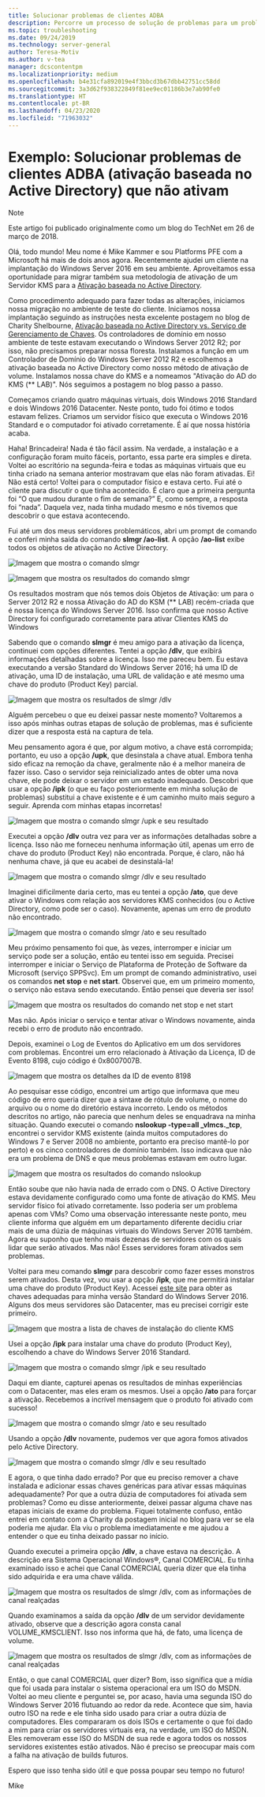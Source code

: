 ```yaml
---
title: Solucionar problemas de clientes ADBA
description: Percorre um processo de solução de problemas para um problema de ativação do Windows
ms.topic: troubleshooting
ms.date: 09/24/2019
ms.technology: server-general
author: Teresa-Motiv
ms.author: v-tea
manager: dcscontentpm
ms.localizationpriority: medium
ms.openlocfilehash: b4e31cfa892019e4f3bbcd3b67dbb42751cc58dd
ms.sourcegitcommit: 3a3d62f938322849f81ee9ec01186b3e7ab90fe0
ms.translationtype: HT
ms.contentlocale: pt-BR
ms.lasthandoff: 04/23/2020
ms.locfileid: "71963032"
---
```

# <a name="example-troubleshooting-active-directory-based-activation-adba-clients-that-do-not-activate"></a>Exemplo: Solucionar problemas de clientes ADBA (ativação baseada no Active Directory) que não ativam

> [!NOTE]
> Este artigo foi publicado originalmente como um blog do TechNet em 26 de março de 2018.

Olá, todo mundo! Meu nome é Mike Kammer e sou Platforms PFE com a Microsoft há mais de dois anos agora. Recentemente ajudei um cliente na implantação do Windows Server 2016 em seu ambiente. Aproveitamos essa oportunidade para migrar também sua metodologia de ativação de um Servidor KMS para a [Ativação baseada no Active Directory](https://docs.microsoft.com/previous-versions/windows/hh852637(v=win.10)).

Como procedimento adequado para fazer todas as alterações, iniciamos nossa migração no ambiente de teste do cliente. Iniciamos nossa implantação seguindo as instruções nesta excelente postagem no blog de Charity Shelbourne, [Ativação baseada no Active Directory vs. Serviço de Gerenciamento de Chaves](https://techcommunity.microsoft.com/t5/Core-Infrastructure-and-Security/Active-Directory-Based-Activation-vs-Key-Management-Services/ba-p/256016). Os controladores de domínio em nosso ambiente de teste estavam executando o Windows Server 2012 R2; por isso, não precisamos preparar nossa floresta. Instalamos a função em um Controlador de Domínio do Windows Server 2012 R2 e escolhemos a ativação baseada no Active Directory como nosso método de ativação de volume. Instalamos nossa chave do KMS e a nomeamos "Ativação do AD do KMS (** LAB)". Nós seguimos a postagem no blog passo a passo.

Começamos criando quatro máquinas virtuais, dois Windows 2016 Standard e dois Windows 2016 Datacenter. Neste ponto, tudo foi ótimo e todos estavam felizes. Criamos um servidor físico que executa o Windows 2016 Standard e o computador foi ativado corretamente. É aí que nossa história acaba.

Haha! Brincadeira! Nada é tão fácil assim. Na verdade, a instalação e a configuração foram muito fáceis, portanto, essa parte era simples e direta. Voltei ao escritório na segunda-feira e todas as máquinas virtuais que eu tinha criado na semana anterior mostravam que elas não foram ativadas. Ei! Não está certo! Voltei para o computador físico e estava certo. Fui até o cliente para discutir o que tinha acontecido. É claro que a primeira pergunta foi “O que mudou durante o fim de semana?” E, como sempre, a resposta foi “nada”. Daquela vez, nada tinha mudado mesmo e nós tivemos que descobrir o que estava acontecendo.

Fui até um dos meus servidores problemáticos, abri um prompt de comando e conferi minha saída do comando **slmgr /ao-list**. A opção **/ao-list** exibe todos os objetos de ativação no Active Directory.

![Imagem que mostra o comando slmgr](./media/032618_1700_Troubleshoo1.png)

![Imagem que mostra os resultados do comando slmgr](./media/032618_1700_Troubleshoo2.png)

Os resultados mostram que nós temos dois Objetos de Ativação: um para o Server 2012 R2 e nossa Ativação do AD do KSM (** LAB) recém-criada que é nossa licença do Windows Server 2016. Isso confirma que nosso Active Directory foi configurado corretamente para ativar Clientes KMS do Windows

Sabendo que o comando **slmgr** é meu amigo para a ativação da licença, continuei com opções diferentes. Tentei a opção **/dlv**, que exibirá informações detalhadas sobre a licença. Isso me pareceu bem. Eu estava executando a versão Standard do Windows Server 2016; há uma ID de ativação, uma ID de instalação, uma URL de validação e até mesmo uma chave do produto (Product Key) parcial.

![Imagem que mostra os resultados de slmgr /dlv](./media/ActivationTroubleshoot2b.jpg)

Alguém percebeu o que eu deixei passar neste momento? Voltaremos a isso após minhas outras etapas de solução de problemas, mas é suficiente dizer que a resposta está na captura de tela.

Meu pensamento agora é que, por algum motivo, a chave está corrompida; portanto, eu uso a opção **/upk**, que desinstala a chave atual. Embora tenha sido eficaz na remoção da chave, geralmente não é a melhor maneira de fazer isso. Caso o servidor seja reinicializado antes de obter uma nova chave, ele pode deixar o servidor em um estado inadequado. Descobri que usar a opção **/ipk** (o que eu faço posteriormente em minha solução de problemas) substitui a chave existente e é um caminho muito mais seguro a seguir. Aprenda com minhas etapas incorretas!

![Imagem que mostra o comando slmgr /upk e seu resultado](./media/032618_1700_Troubleshoo3.png)

Executei a opção **/dlv** outra vez para ver as informações detalhadas sobre a licença. Isso não me forneceu nenhuma informação útil, apenas um erro de chave do produto (Product Key) não encontrada. Porque, é claro, não há nenhuma chave, já que eu acabei de desinstalá-la!

![Imagem que mostra o comando slmgr /dlv e seu resultado](./media/032618_1700_Troubleshoo4.png)

Imaginei dificilmente daria certo, mas eu tentei a opção **/ato**, que deve ativar o Windows com relação aos servidores KMS conhecidos (ou o Active Directory, como pode ser o caso). Novamente, apenas um erro de produto não encontrado.

![Imagem que mostra o comando slmgr /ato e seu resultado](./media/032618_1700_Troubleshoo5.png)

Meu próximo pensamento foi que, às vezes, interromper e iniciar um serviço pode ser a solução, então eu tentei isso em seguida. Precisei interromper e iniciar o Serviço de Plataforma de Proteção de Software da Microsoft (serviço SPPSvc). Em um prompt de comando administrativo, usei os comandos **net stop** e **net start**. Observei que, em um primeiro momento, o serviço não estava sendo executando. Então pensei que deveria ser isso!

![Imagem que mostra os resultados do comando net stop e net start](./media/032618_1700_Troubleshoo6.png)

Mas não. Após iniciar o serviço e tentar ativar o Windows novamente, ainda recebi o erro de produto não encontrado.

Depois, examinei o Log de Eventos do Aplicativo em um dos servidores com problemas. Encontrei um erro relacionado à Ativação da Licença, ID de Evento 8198, cujo código é 0x8007007B.

![Imagem que mostra os detalhes da ID de evento 8198](./media/032618_1700_Troubleshoo7.png)

Ao pesquisar esse código, encontrei um artigo que informava que meu código de erro queria dizer que a sintaxe de rótulo de volume, o nome do arquivo ou o nome do diretório estava incorreto. Lendo os métodos descritos no artigo, não parecia que nenhum deles se enquadrava na minha situação. Quando executei o comando **nslookup -type=all _vlmcs._tcp**, encontrei o servidor KMS existente (ainda muitos computadores do Windows 7 e Server 2008 no ambiente, portanto era preciso mantê-lo por perto) e os cinco controladores de domínio também. Isso indicava que não era um problema de DNS e que meus problemas estavam em outro lugar.

![Imagem que mostra os resultados do comando nslookup](./media/032618_1700_Troubleshoo8.png)

Então soube que não havia nada de errado com o DNS. O Active Directory estava devidamente configurado como uma fonte de ativação do KMS. Meu servidor físico foi ativado corretamente. Isso poderia ser um problema apenas com VMs? Como uma observação interessante neste ponto, meu cliente informa que alguém em um departamento diferente decidiu criar mais de uma dúzia de máquinas virtuais do Windows Server 2016 também. Agora eu suponho que tenho mais dezenas de servidores com os quais lidar que serão ativados. Mas não! Esses servidores foram ativados sem problemas.

Voltei para meu comando **slmgr** para descobrir como fazer esses monstros serem ativados. Desta vez, vou usar a opção **/ipk**, que me permitirá instalar uma chave do produto (Product Key). Acessei [este site](https://docs.microsoft.com/previous-versions/windows/it-pro/windows-server-2012-R2-and-2012/jj612867(v=ws.11)) para obter as chaves adequadas para minha versão Standard do Windows Server 2016. Alguns dos meus servidores são Datacenter, mas eu precisei corrigir este primeiro.

![Imagem que mostra a lista de chaves de instalação do cliente KMS](./media/032618_1700_Troubleshoo9.png)

Usei a opção **/ipk** para instalar uma chave do produto (Product Key), escolhendo a chave do Windows Server 2016 Standard.

![Imagem que mostra o comando slmgr /ipk e seu resultado](./media/032618_1700_Troubleshoo10.png)

Daqui em diante, capturei apenas os resultados de minhas experiências com o Datacenter, mas eles eram os mesmos. Usei a opção **/ato** para forçar a ativação. Recebemos a incrível mensagem que o produto foi ativado com sucesso!

![Imagem que mostra o comando slmgr /ato e seu resultado](./media/032618_1700_Troubleshoo11.png)

Usando a opção **/dlv** novamente, pudemos ver que agora fomos ativados pelo Active Directory.

![Imagem que mostra o comando slmgr /dlv e seu resultado](./media/032618_1700_Troubleshoo12.png)

E agora, o que tinha dado errado? Por que eu preciso remover a chave instalada e adicionar essas chaves genéricas para ativar essas máquinas adequadamente? Por que a outra dúzia de computadores foi ativada sem problemas? Como eu disse anteriormente, deixei passar alguma chave nas etapas iniciais de exame do problema. Fiquei totalmente confuso, então entrei em contato com a Charity da postagem inicial no blog para ver se ela poderia me ajudar. Ela viu o problema imediatamente e me ajudou a entender o que eu tinha deixado passar no início.

Quando executei a primeira opção **/dlv**, a chave estava na descrição. A descrição era Sistema Operacional Windows®, Canal COMERCIAL. Eu tinha examinado isso e achei que Canal COMERCIAL queria dizer que ela tinha sido adquirida e era uma chave válida.

![Imagem que mostra os resultados de slmgr /dlv, com as informações de canal realçadas](./media/032618_1700_Troubleshoo13.png)

Quando examinamos a saída da opção **/dlv** de um servidor devidamente ativado, observe que a descrição agora consta canal VOLUME_KMSCLIENT. Isso nos informa que há, de fato, uma licença de volume.

![Imagem que mostra os resultados de slmgr /dlv, com as informações de canal realçadas](./media/032618_1700_Troubleshoo14.png)

Então, o que canal COMERCIAL quer dizer? Bom, isso significa que a mídia que foi usada para instalar o sistema operacional era um ISO do MSDN. Voltei ao meu cliente e perguntei se, por acaso, havia uma segunda ISO do Windows Server 2016 flutuando ao redor da rede. Acontece que sim, havia outro ISO na rede e ele tinha sido usado para criar a outra dúzia de computadores. Eles compararam os dois ISOs e certamente o que foi dado a mim para criar os servidores virtuais era, na verdade, um ISO do MSDN. Eles removeram esse ISO do MSDN de sua rede e agora todos os nossos servidores existentes estão ativados. Não é preciso se preocupar mais com a falha na ativação de builds futuros.

Espero que isso tenha sido útil e que possa poupar seu tempo no futuro!

Mike
